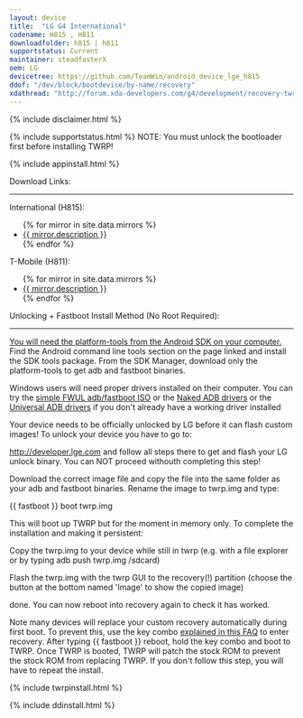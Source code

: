 ```yaml
---
layout: device
title:  "LG G4 International"
codename: H815 , H811
downloadfolder: h815 | h811
supportstatus: Current
maintainer: steadfasterX
oem: LG
devicetree: https://github.com/TeamWin/android_device_lge_h815
ddof: "/dev/block/bootdevice/by-name/recovery"
xdathread: "http://forum.xda-developers.com/g4/development/recovery-twrp-3-touch-recovery-t3442424"
---
```


{% include disclaimer.html %}

{% include supportstatus.html %}
NOTE: You must unlock the bootloader first before installing TWRP!

{% include appinstall.html %}

<div class='page-heading'>Download Links:</div>
<hr />
<p class="text">International (H815):</p>
<ul>
{% for mirror in site.data.mirrors %}
  <li>
    <a href="{{ mirror.baseurl }}h815">
      {{ mirror.description }}
    </a>
  </li>
{% endfor %}
</ul>
<p class="text">T-Mobile (H811):</p>
<ul>
{% for mirror in site.data.mirrors %}
  <li>
    <a href="{{ mirror.baseurl }}h811">
      {{ mirror.description }}
    </a>
  </li>
{% endfor %}
</ul>

<div class='page-heading' id='fastboot-install'>Unlocking + Fastboot Install Method (No Root Required):</div>
<a id='fastboot'></a>
<hr />
<p class="text"><a href="http://developer.android.com/sdk/index.html#linux-bundle-size">You will need the platform-tools from the Android SDK on your computer.</a> Find the Android command line tools section on the page linked and install the SDK tools package. From the SDK Manager, download only the platform-tools to get adb and fastboot binaries.</p>
<p class="text">Windows users will need proper drivers installed on their computer. You can try the <a href="https://forum.xda-developers.com/android/software-hacking/live-iso-adb-fastboot-driver-issues-t3526755" target=_blank>simple FWUL adb/fastboot ISO</a> or the <a href="http://www.xda-developers.com/universal-naked-driver-solves-your-adb-driver-problems-on-windows/">Naked ADB drivers</a> or the <a href="http://www.koushikdutta.com/post/universal-adb-driver">Universal ADB drivers</a> if you don't already have a working driver installed</p>
<p class="text">Your device needs to be officially unlocked by LG before it can flash custom images! To unlock your device you have to go to:</p>
<p class="text"><a href="http://developer.lge.com/resource/mobile/RetrieveBootloader.dev" target=_blank>http://developer.lge.com</a> and follow all steps there to get and flash your LG unlock binary. You can NOT proceed withouth completing this step!</p>
<p class="text">Download the correct image file and copy the file into the same folder as your adb and fastboot binaries. Rename the image to twrp.img and type:</p>
<p class="code">{{ fastboot }} boot twrp.img</p>
<p class="text">This will boot up TWRP but for the moment in memory only. To complete the installation and making it persistent:</p>
<p class="text">Copy the twrp.img to your device while still in twrp (e.g. with a file explorer or by typing adb push twrp.img /sdcard)</p>
<p class="text">Flash the twrp.img with the twrp GUI to the recovery(!) partition (choose the button at the bottom named 'Image' to show the copied image)</p>
<p class="text">done. You can now reboot into recovery again to check it has worked.</p>
<p class="text">Note many devices will replace your custom recovery automatically during first boot. To prevent this, use the key combo <a href="https://forum.xda-developers.com/showpost.php?p=68249027&postcount=3" target=_blank>explained in this FAQ</a> to enter recovery. After typing <span class="code">{{ fastboot }} reboot</span>, hold the key combo and boot to TWRP. Once TWRP is booted, TWRP will patch the stock ROM to prevent the stock ROM from replacing TWRP. If you don't follow this step, you will have to repeat the install.</p>

{% include twrpinstall.html %}

{% include ddinstall.html %}
